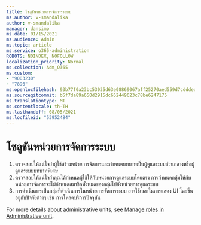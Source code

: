 ```yaml
---
title: โซลูชันหน่วยการจัดการระบบ
ms.author: v-smandalika
author: v-smandalika
manager: dansimp
ms.date: 01/15/2021
ms.audience: Admin
ms.topic: article
ms.service: o365-administration
ROBOTS: NOINDEX, NOFOLLOW
localization_priority: Normal
ms.collection: Adm_O365
ms.custom:
- "9003230"
- "7896"
ms.openlocfilehash: 93b77f0a23bc53035d63e08869067aff25270aed559d7cddded04aaa92285302
ms.sourcegitcommit: b5f7da89a650d2915dc652449623c78be6247175
ms.translationtype: MT
ms.contentlocale: th-TH
ms.lasthandoff: 08/05/2021
ms.locfileid: "53952484"
---
```

# <a name="administrative-unit-solution"></a>โซลูชันหน่วยการจัดการระบบ

1. ตรวจสอบให้แน่ใจว่าผู้ใช้สร้างหน่วยการจัดการและกําหนดบทบาทเป็นผู้ดูแลระบบส่วนกลางหรือผู้ดูแลระบบบทบาทพิเศษ
2. ตรวจสอบให้แน่ใจว่าคุณได้กําหนดผู้ใช้ให้กับหน่วยการดูแลระบบโดยตรง การกําหนดกลุ่มให้กับหน่วยการจัดการจะไม่กําหนดสมาชิกทั้งหมดของกลุ่มไปยังหน่วยการดูแลระบบ
3. การดําเนินการเป็นกลุ่มที่ดําเนินการในหน่วยการจัดการระบบ อาจใช้เวลาในการแสดง UI โดยขึ้นอยู่กับปัจจัยต่างๆ เช่น การโหลดบริการปัจจุบัน

For more details about administrative units, see [Manage roles in Administrative unit](https://docs.microsoft.com/azure/active-directory/roles/administrative-units).
